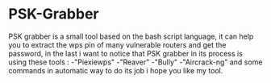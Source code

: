 # PSK-Grabber
PSK grabber is a small tool based on the bash script language, it can help you to extract the wps pin of many vulnerable
routers and get the password, in the last i want to notice that PSK grabber in its process is using these tools :
-"Piexiewps"
-"Reaver"
-"Bully"
-"Aircrack-ng"
and some commands in automatic way to do its job i hope you like my tool.
